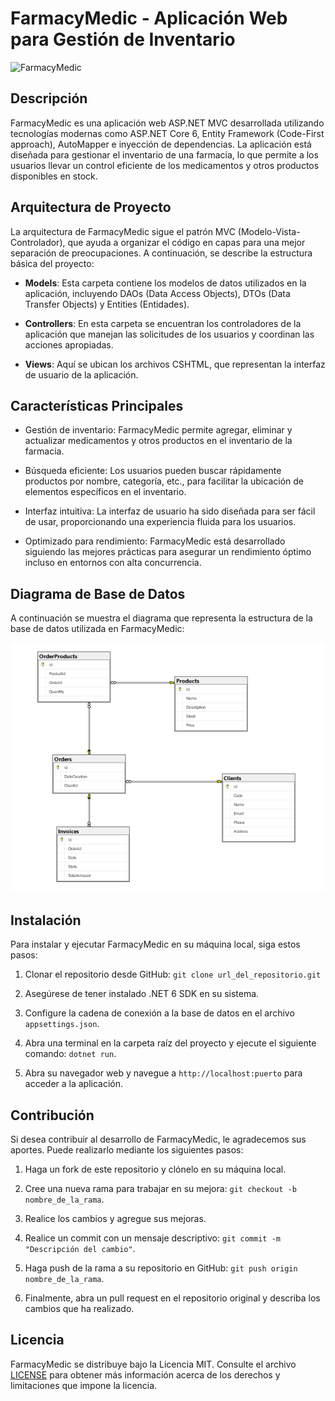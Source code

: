# FarmacyMedic - Aplicación Web para Gestión de Inventario 

![FarmacyMedic](https://github.com/alelolek/FarmacyMedic/blob/main/Arquitecture)

## Descripción

FarmacyMedic es una aplicación web ASP.NET MVC desarrollada utilizando tecnologías modernas como ASP.NET Core 6, Entity Framework (Code-First approach), AutoMapper e inyección de dependencias. La aplicación está diseñada para gestionar el inventario de una farmacia, lo que permite a los usuarios llevar un control eficiente de los medicamentos y otros productos disponibles en stock.

## Arquitectura de Proyecto

La arquitectura de FarmacyMedic sigue el patrón MVC (Modelo-Vista-Controlador), que ayuda a organizar el código en capas para una mejor separación de preocupaciones. A continuación, se describe la estructura básica del proyecto:

- **Models**: Esta carpeta contiene los modelos de datos utilizados en la aplicación, incluyendo DAOs (Data Access Objects), DTOs (Data Transfer Objects) y Entities (Entidades).

- **Controllers**: En esta carpeta se encuentran los controladores de la aplicación que manejan las solicitudes de los usuarios y coordinan las acciones apropiadas.

- **Views**: Aquí se ubican los archivos CSHTML, que representan la interfaz de usuario de la aplicación.

## Características Principales

- Gestión de inventario: FarmacyMedic permite agregar, eliminar y actualizar medicamentos y otros productos en el inventario de la farmacia.

- Búsqueda eficiente: Los usuarios pueden buscar rápidamente productos por nombre, categoría, etc., para facilitar la ubicación de elementos específicos en el inventario.

- Interfaz intuitiva: La interfaz de usuario ha sido diseñada para ser fácil de usar, proporcionando una experiencia fluida para los usuarios.

- Optimizado para rendimiento: FarmacyMedic está desarrollado siguiendo las mejores prácticas para asegurar un rendimiento óptimo incluso en entornos con alta concurrencia.

## Diagrama de Base de Datos

A continuación se muestra el diagrama que representa la estructura de la base de datos utilizada en FarmacyMedic:

![Diagrama Base de Datos](https://github.com/alelolek/FarmacyMedic/blob/main/DiagramaBD.PNG)

## Instalación

Para instalar y ejecutar FarmacyMedic en su máquina local, siga estos pasos:

1. Clonar el repositorio desde GitHub: `git clone url_del_repositorio.git`

2. Asegúrese de tener instalado .NET 6 SDK en su sistema.

3. Configure la cadena de conexión a la base de datos en el archivo `appsettings.json`.

4. Abra una terminal en la carpeta raíz del proyecto y ejecute el siguiente comando: `dotnet run`.

5. Abra su navegador web y navegue a `http://localhost:puerto` para acceder a la aplicación.

## Contribución

Si desea contribuir al desarrollo de FarmacyMedic, le agradecemos sus aportes. Puede realizarlo mediante los siguientes pasos:

1. Haga un fork de este repositorio y clónelo en su máquina local.

2. Cree una nueva rama para trabajar en su mejora: `git checkout -b nombre_de_la_rama`.

3. Realice los cambios y agregue sus mejoras.

4. Realice un commit con un mensaje descriptivo: `git commit -m "Descripción del cambio"`.

5. Haga push de la rama a su repositorio en GitHub: `git push origin nombre_de_la_rama`.

6. Finalmente, abra un pull request en el repositorio original y describa los cambios que ha realizado.

## Licencia

FarmacyMedic se distribuye bajo la Licencia MIT. Consulte el archivo [LICENSE](https://github.com/alelolek/FarmacyMedic/blob/main/LICENSE.txt) para obtener más información acerca de los derechos y limitaciones que impone la licencia.